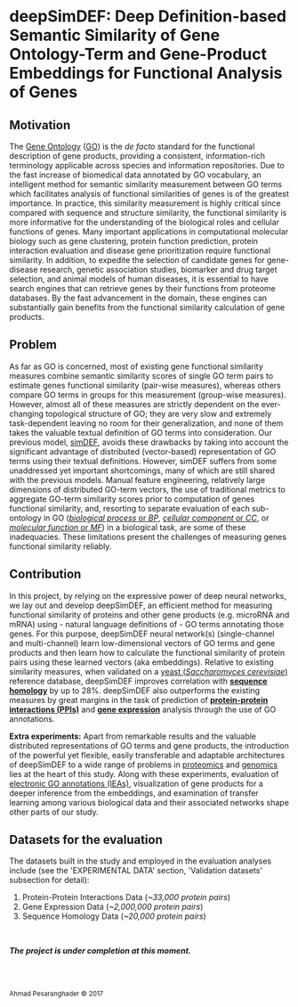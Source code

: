 # deepSimDEF: Deep Definition-based Semantic Similarity of Gene Ontology-Term and Gene-Product Embeddings for Functional Analysis of Genes

## Motivation

The [Gene Ontology](http://www.geneontology.org/) ([GO](http://www.geneontology.org/)) is the _de facto_ standard for the functional description of gene products, providing a consistent, information-rich terminology applicable across species and information repositories. Due to the fast increase of biomedical data annotated by GO vocabulary, an intelligent method for semantic similarity measurement between GO terms which facilitates analysis of functional similarities of genes is of the greatest importance. In practice, this similarity measurement is highly critical since compared with sequence and structure similarity, the functional similarity is more informative for the understanding of the biological roles and cellular functions of genes. Many important applications in computational molecular biology such as gene clustering, protein function prediction, protein interaction evaluation and disease gene prioritization require functional similarity. In addition, to expedite the selection of candidate genes for gene-disease research, genetic association studies, biomarker and drug target selection, and animal models of human diseases, it is essential to have search engines that can retrieve genes by their functions from proteome databases. By the fast advancement in the domain, these engines can substantially gain benefits from the functional similarity calculation of gene products.

## Problem

As far as GO is concerned, most of existing gene functional similarity measures combine semantic similarity scores of single GO term pairs to estimate genes functional similarity (pair-wise measures), whereas others compare GO terms in groups for this measurement (group-wise measures). However, almost all of these measures are strictly dependent on the ever-changing topological structure of GO; they are very slow and extremely task-dependent leaving no room for their generalization, and none of them takes the valuable textual definition of GO terms into consideration. Our previous model, [simDEF](https://github.com/ahmadpgh/simDEF), avoids these drawbacks by taking into account the significant advantage of distributed (vector-based) representation of GO terms using their textual definitions. However, simDEF suffers from some unaddressed yet important shortcomings, many of which are still shared with the previous models. Manual feature engineering, relatively large dimensions of distributed GO-term vectors, the use of traditional metrics to aggregate GO-term similarity scores prior to computation of genes functional similarity, and, resorting to separate evaluation of each sub-ontology in GO ([_biological process_ or _BP_](http://geneontology.org/page/biological-process-ontology-guidelines), [_cellular component_ or _CC_](http://geneontology.org/page/cellular-component-ontology-guidelines), or [_molecular function_ or _MF_](http://geneontology.org/page/molecular-function-ontology-guidelines)) in a biological task, are some of these inadequacies. These limitations present the challenges of measuring genes functional similarity reliably.

## Contribution

In this project, by relying on the expressive power of deep neural networks, we lay out and develop deepSimDEF, an efficient method for measuring functional similarity of proteins and other gene products (e.g. microRNA and mRNA) using - natural language definitions of - GO terms annotating those genes. For this purpose, deepSimDEF neural network(s) (single-channel and multi-channel) learn low-dimensional vectors of GO terms and gene products and then learn how to calculate the functional similarity of protein pairs using these learned vectors (aka embeddings). Relative to existing similarity measures, when validated on a [yeast (_Saccharomyces cerevisiae_)](https://www.yeastgenome.org/) reference database, deepSimDEF improves correlation with [**sequence homology**](https://en.wikipedia.org/wiki/Sequence_homology) by up to 28%. deepSimDEF also outperforms the existing measures by great margins in the task of prediction of [**protein-protein interactions (PPIs)**](https://en.wikipedia.org/wiki/Protein%E2%80%93protein_interaction) and [**gene expression**](https://en.wikipedia.org/wiki/Gene_expression) analysis through the use of GO annotations.  
  
**Extra experiments:** Apart from remarkable results and the valuable distributed representations of GO terms and gene products, the introduction of the powerful yet flexible, easily transferable and adaptable architectures of deepSimDEF to a wide range of problems in [proteomics](https://en.wikipedia.org/wiki/Proteomics) and [genomics](https://en.wikipedia.org/wiki/Genomics) lies at the heart of this study. Along with these experiments, evaluation of [electronic GO annotations (IEAs)](http://geneontology.org/page/guide-go-evidence-codes), visualization of gene products for a deeper inference from the embeddings, and examination of transfer learning among various biological data and their associated networks shape other parts of our study.

## Datasets for the evaluation

The datasets built in the study and employed in the evaluation analyses include (see the 'EXPERIMENTAL DATA' section, 'Validation datasets' subsection for detail):
1. Protein-Protein Interactions Data (_~33,000 protein pairs_)
2. Gene Expression Data (_~2,000,000 protein pairs_)
3. Sequence Homology Data (_~20,000 protein pairs_)

<br/>

_**The project is under completion at this moment.**_

<br>
<br>

<sub>Ahmad Pesaranghader © 2017</sub>
